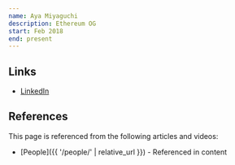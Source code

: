 ```yaml
---
name: Aya Miyaguchi
description: Ethereum OG
start: Feb 2018
end: present
---
```


## Links
- [LinkedIn](https://www.linkedin.com/in/amiyaguchi/)

## References

This page is referenced from the following articles and videos:

- [People]({{ '/people/' | relative_url }}) - Referenced in content